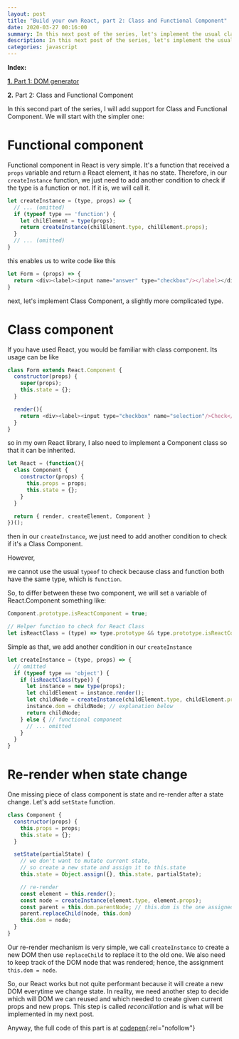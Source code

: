 ```yaml
---
layout: post
title: "Build your own React, part 2: Class and Functional Component"
date: 2020-03-27 00:16:00
summary: In this next post of the series, let's implement the usual class and functional component.
description: In this next post of the series, let's implement the usual class and functional component.
categories: javascript
---
```


__Index:__

[__1.__ Part 1: DOM generator](/javascript/2020/03/25/build-a-react-part-01-dom-creation.html)

__2.__ Part 2: Class and Functional Component

In this second part of the series, I will add support for Class and Functional Component. We will start with the simpler one:

# Functional component

Functional component in React is very simple. It's a function that received a `props` variable and return a React element, it has no state.
Therefore, in our `createInstance` function, we just need to add another condition to check if the type is a function or not. 
If it is, we will call it.

```js
let createInstance = (type, props) => {
  // ... (omitted)
  if (typeof type == 'function') {
    let chilElement = type(props);
    return createInstance(chilElement.type, chilElement.props);
  }
  // ... (omitted)
}
```

this enables us to write code like this


```js
let Form = (props) => {
  return <div><label><input name="answer" type="checkbox"/></label></div>;
}
```

next, let's implement Class Component, a slightly more complicated type.

# Class component

If you have used React, you would be familiar with class component. Its usage can be like

```js
class Form extends React.Component {
  constructor(props) {
    super(props);
    this.state = {};
  }

  render(){
    return <div><label><input type="checkbox" name="selection"/>Check</label></div>;
  }
}
```

so in my own React library, I also need to implement a Component class so that it can be inherited.

```js
let React = (function(){
  class Component {
    constructor(props) {
      this.props = props;
      this.state = {};
    }
  }

  return { render, createElement, Component }
})();
```

then in our `createInstance`, we just need to add another condition to check if it's a Class Component.

However,

we cannot use the usual `typeof` to check because class and function both have the same type, which is `function`.

So, to differ between these two component, we will set a variable of React.Component something like:


```js
Component.prototype.isReactComponent = true;

// Helper function to check for React Class
let isReactClass = (type) => type.prototype && type.prototype.isReactComponent;
```

Simple as that, we add another condition in our `createInstance`

```js
let createInstance = (type, props) => {
  // omitted
  if (typeof type == 'object') {
    if (isReactClass(type)) {
      let instance = new type(props);
      let childElement = instance.render();
      let childNode = createInstance(childElement.type, childElement.props);
      instance.dom = childNode; // explanation below
      return childNode;
    } else { // functional component
      // ... omitted
    }
  }
}
```

# Re-render when state change

One missing piece of class component is state and re-render after a state change.
Let's add `setState` function.

```js
class Component {
  constructor(props) {
    this.props = props;
    this.state = {};
  }

  setState(partialState) {
    // we don't want to mutate current state, 
    // so create a new state and assign it to this.state
    this.state = Object.assign({}, this.state, partialState);

    // re-render
    const element = this.render();
    const node = createInstance(element.type, element.props);
    const parent = this.dom.parentNode; // this.dom is the one assigned in createInstance
    parent.replaceChild(node, this.dom)
    this.dom = node;
  }
}
```

Our re-render mechanism is very simple, we call `createInstance` to create a new DOM then use `replaceChild` to replace it to the old one. We also need to keep track of the DOM node that was rendered; hence, the assignment `this.dom = node`.

So, our React works but not quite performant because it will create a new DOM everytime we change state. In reality, we need another step to decide which will DOM we can reused and which needed to create given current props and new props. This step is called _reconciliation_ and is what will be implemented in my next post.

Anyway, the full code of this part is at [codepen](https://codepen.io/harue/pen/eYNQvoV){:rel="nofollow"}
